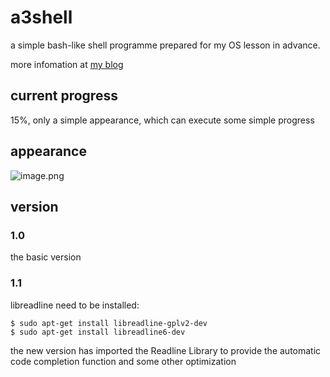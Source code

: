 # a3shell

a simple bash-like shell programme prepared for my OS lesson in advance.

more infomation at [my blog](https://arttnba3.cn/2021/02/21/NOTE-0X02-LINUX-KERNEL-PWN-PART-I/#%e4%b8%83%e3%80%81%e7%bc%96%e5%86%99%e8%87%aa%e5%b7%b1%e7%9a%84shell)

## current progress

15%, only a simple appearance, which can execute some simple progress

## appearance

![image.png](https://i.loli.net/2021/03/04/iJPF9CqwBpzmlaZ.png)

## version

### 1.0

the basic version

### 1.1

libreadline need to be installed:

```shell
$ sudo apt-get install libreadline-gplv2-dev
$ sudo apt-get install libreadline6-dev
```

the new version has imported the Readline Library to provide the automatic code completion function and some other optimization